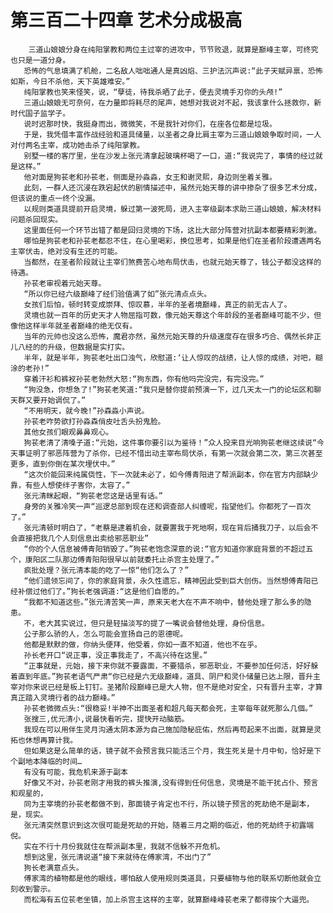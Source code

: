 # 第三百二十四章 艺术分成极高
        三道山娘娘分身在纯阳掌教和两位主过宰的进攻中，节节败退，就算是巅峰主宰，可终究也只是一道分身。
       恐怖的气息填满了机舱，二名敌人咄咄通人是真凶焰、三护法沉声说:“此子天赋异禀，恐怖如斯，今日不杀他，天下英雄难安。”
       纯阳掌教也笑来怪笑，说，“孽徒，待我杀晒了此子，便去灵境手刃你的头颅!”
       三道山娘娘无可奈何，在力量即将耗尽的尾声，她想对我说对不起，我该拿什么拯救你，新时代国子监学子。
       说时迟那时快，我挺身而出，微微笑，不是我针对你们，在座各位都是垃圾。
       于是，我凭借丰富作战经验和道具储量，以圣者之身比肩主宰为三道山娘娘争取时间，一人对付两名主宰，成功她击杀了纯阳掌教。
       别墅一楼的客厅里，坐在沙发上张元清拿起玻璃杯喝了一口，道:“我说完了，事情的经过就是这样。”
       他对面是狗苌老和孙苌老，侧面是孙淼淼，女王和谢灵熙，身边则坐着关雅。
       此刻，一群人还沉浸在跌宕起伏的剧情描述中，虽然元始天尊的讲中掺杂了很多艺术分成，但该说的重点一终个没漏。
       以规则类道具提前开启灵境，躲过第一波死局，进入主宰级副本求助三道山娘娘，解决材料问题杀回现实。
       这里面任何一个环节出错了都是回归灵境的下场，这比大部分阵营对抗副本都要精彩刺激。
       哪怕是狗苌老和孙苌老都忍不住，在心里喝彩，换位思考，如果是他们在圣者阶段遭遇两名主宰伏击，绝对没有生还的可能。
       当都然，在圣者阶段就让主宰们煞费苦心地布局伏击，也就元始天尊了，钱公子都没这样的待遇。
       孙苌老审视着元始天尊。
       “所以你已经六级巅峰了经们验值满了如”张元清点点头。
       女孩们后怕，顿时转变成崇拜、惊叹慕，半年的圣者境巅峰，真正的前无古人了。
       灵境也就一百年的历史天才人物屈指可数，像元始天尊这个年龄段的圣者巅峰可能不少，但像他这样半年就圣者巅峰的绝无仅有。
       当年的元帅也没这么恐怖，魔君亦然，虽然元始天尊的升级速度存在很多巧合、偶然长非正儿八经的的升级，但数据是实打实。
       半年，就是半年，狗苌老吐出口浊气，欣慰道:‘让人惊叹的战绩，让人惊的成绩，对吧，糊涂的老孙!”
       穿着汗衫和裤衩孙苌老勃然大怒:“狗东西，你有他吗完没完，有完没完。”
       “狗没急，你想急了!”狗苌老笑道:“我只是替你提前预演一下，过几天太一门的论坛区和聊天群又要开始调侃了。”
       “不用明天，就今晚!”孙森淼小声说。
       孙苌老咋势欲打孙淼森俏皮吐舌头扮鬼脸。
       其他女孩们眼观鼻鼻观心。
       狗苌老清了清嗓子道:“元始，这件事你要引以为鉴待！”众人投来目光响狗苌老继这续说“今天事证明了邪恶阵营为了杀你，已经不惜出动主宰布局伏杀，有第一次就会第二次，第三次甚至更多，直到你倒在某次埋伏中。”
       “这次价能回来纯属侥性，下一次就未必了，如今傅青阳进了帮派副本，你在官方内部缺少靠，有些人想使绊子害你，太容了。”
       张元清眯起眼，“狗苌老您这是话里有话。”
       身旁的关雅冷笑一声“巡逻总部到现在还和调查部人纠缠呢，指望他们。你都死了一百次了。”
       张元清顿时明白了，“老蔡是逮着机会，就要置我于死地啊，现在背后捅我刀子，以后会不会直接把我几个人刻信息出卖给邪恶职业”
       “你的个人信息被傅青阳销毁了。”狗苌老饱念深意的说:“官方知道你家庭背景的不超过五个，康阳区二队那边傅青阳阳很早以前就委托止杀宫主处理了。”
       疯批处理？张元清本能的吃了一惊“他们怎么了？”
       “他们遗领忘间了，你的家庭背景，永久性遗忘，精神因此受到巨大创伤。当然想傅青阳已经补偿过他们了。”狗长老强调道:“这是他们自愿的。”
       “我都不知道这些。”张元清苦笑一声，原来天老大在不声不响中，替他处理了那么多的隐患。
       不，老大其实说过，但只是轻描淡写的提了一嘴说会替他处理，身份信息。
       公子那么骄的人，怎么可能会宣扬自己的恩德呢。
       他都是默默的做，你纳头便拜，他受着，你如一直不知道，他也不在乎。
       孙长老开口“说正事，没正事我走了，不高兴待在这里。”
       “正事就是，元始，接下来你就不要露面，不要猎杀，邪恶职业，不要参加任何活，好好躲着直到年底。”狗苌老语气严肃“你已经是六无级巅峰，道具、阴尸和灵仆储量已达上限，晋升主宰对你来说已经是板上钉钉。圣猪阶段巅峰已是大人物，但不是绝对安全，只有晋升主宰，才算真正踏入灵境行者的战力巅峰。”
       孙苌老微微点头:“很稳妥!半神不出面圣者和超凡每天都会死，主宰每年就死那么几個。”
       张搜三,优元清小,说最快看听完，提快开动脑筋。
       我现在可以用伴生灵月沟通太阴本源为自己施加隐秘庇佑，然后再苟起来不出面，就算是灵拓也休想再算计我。
       但如果这是么简单的话，镜子就不会预言我只能活三个月，我生死关是十月中旬，恰好是下个副地本降临的时间…
       有没有可能，我危机来源于副本
       好像又不对，孙苌老刚才用我的裤头推演,没有得到任何信息，灵境是不能干扰占仆、预言和观星的，
       同为主宰境的孙苌老都做不到，那面镜子肯定也不行，所以镜子预言的死劫绝不是副本，是，现实。
       张元清突然意识到这次很可能是死劫的开始，随着三月之期的临近，他的死劫终于初露端倪。
       实在不行十月份我就住在帮派副本里，我就不信躲不开危机。
       想到这里，张元清说道“接下来就待在傅家湾，不出门了”
       狗长老满意点头。
       傅家湾的植物都是他的眼线，哪怕敌人使用规则类道具，只要植物与他的联系切断他就会立刻收到警示。
       而松海有五位苌老坐镇，加上杀宫主这样的主宰，就算巅峰峰苌老来了都得挨个大逼兜。